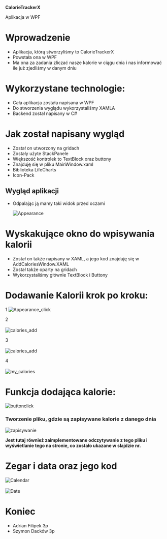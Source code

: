 **CalorieTrackerX**

Aplikacja w WPF


# Wprowadzenie

- Aplikacja, którą stworzyliśmy to CalorieTrackerX
- Powstała ona w WPF
- Ma ona za zadania zliczać nasze kalorie w ciągu dnia
    i nas informować ile już zjedliśmy w danym dniu


# Wykorzystane technologie:

- Cała aplikacja została napisana w WPF
- Do stworzenia wyglądu wykorzystaliśmy XAMLA
- Backend został napisany w C#


# Jak został napisany wygląd

- Został on utworzony na gridach
- Zostały użyte StackPanele
- Większość kontrolek to TextBlock oraz buttony
- Znajduję się w pliku MainWindow.xaml
- Biblioteka LifeCharts
- Icon-Pack


## Wygląd aplikacji

- Odpalając ją mamy
    taki widok przed
    oczami

  ![Appearance](https://github.com/Adrien354/fitness-tracker/blob/master/screenshots/appearance.png)


# Wyskakujące okno do wpisywania kalorii

- Został on także napisany w XAML, a jego kod
    znajduję się w AddCaloriesWindow.XAML
- Został także oparty na gridach
- Wykorzystaliśmy głównie TextBlock i Buttony


# Dodawanie Kalorii krok po kroku:

1
![Appearance_click](https://github.com/Adrien354/fitness-tracker/blob/master/screenshots/button_click_appearance.png)

2
<br/><br/>
![calories_add](https://github.com/Adrien354/fitness-tracker/blob/master/screenshots/calories_add.png)

3
<br/><br/>
![calories_add](https://github.com/Adrien354/fitness-tracker/blob/master/screenshots/wykres.png)

4
<br/><br/>
![my_calories](https://github.com/Adrien354/fitness-tracker/blob/master/screenshots/my_calories.png)

# Funkcja dodająca kalorie:

![buttonclick](https://github.com/Adrien354/fitness-tracker/blob/master/screenshots/buttonClick.png)

### Tworzenie pliku, gdzie są zapisywane kalorie z danego dnia

![zapisywanie](https://github.com/Adrien354/fitness-tracker/blob/master/screenshots/saving_to_file.png)

**Jest tutaj również zaimplementowane
odczytywanie z tego pliku i wyświetlanie tego na
stronie, co zostało ukazane w slajdzie nr.**


# Zegar i data oraz jego kod


![Calendar](https://github.com/Adrien354/fitness-tracker/blob/master/screenshots/Calendar.png)
<br></br>
![Date](https://github.com/Adrien354/fitness-tracker/blob/master/screenshots/Date.png)

# Koniec

- Adrian Filipek 3p
- Szymon Dacków 3p
